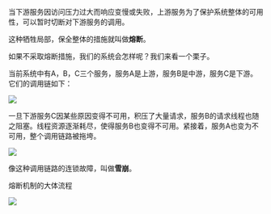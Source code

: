 当下游服务因访问压力过大而响应变慢或失败，上游服务为了保护系统整体的可用性，可以暂时切断对下游服务的调用。

这种牺牲局部，保全整体的措施就叫做**熔断**。

如果不采取熔断措施，我们的系统会怎样呢？我们来看一个栗子。

当前系统中有A，B，C三个服务，服务A是上游，服务B是中游，服务C是下游。它们的调用链如下：

![](https://ws4.sinaimg.cn/large/006tKfTcly1g0cx2zy85gj304c085a9x.jpg)

一旦下游服务C因某些原因变得不可用，积压了大量请求，服务B的请求线程也随之阻塞。线程资源逐渐耗尽，使得服务B也变得不可用。紧接着，服务A也变为不可用，整个调用链路被拖垮。

![](https://ws3.sinaimg.cn/large/006tKfTcly1g0cx384gpsj30jo085q36.jpg)

像这种调用链路的连锁故障，叫做**雪崩**。



熔断机制的大体流程

![](https://ws4.sinaimg.cn/large/006tKfTcly1g0cx3ot94sj30b90h5t8z.jpg)



